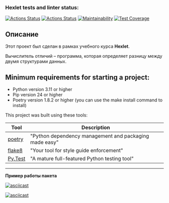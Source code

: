 ### Hexlet tests and linter status:
[![Actions Status](https://github.com/qffo/python-project-50/actions/workflows/hexlet-check.yml/badge.svg)](https://github.com/qffo/python-project-50/actions)
[![Actions Status](https://github.com/qffo/python-project-50/actions/workflows/pyci.yml/badge.svg)](https://github.com/qffo/python-project-50/actions)
[![Maintainability](https://api.codeclimate.com/v1/badges/44ec448dfcc9030ea46a/maintainability)](https://codeclimate.com/github/qffo/python-project-50/maintainability)
[![Test Coverage](https://api.codeclimate.com/v1/badges/44ec448dfcc9030ea46a/test_coverage)](https://codeclimate.com/github/qffo/python-project-50/test_coverage)

## Описание
Этот проект был сделан в рамках учебного курса __Hexlet__.

Вычислитель отличий – программа, которая определяет разницу между двумя структурами данных.

## Minimum requirements for starting a project:
- Python version 3.11 or higher
- Pip version 24 or higher
- Poetry version 1.8.2 or higher (you can use the make install command to install)

This project was built using these tools:

| Tool                                                          | Description                                             |
|---------------------------------------------------------------|---------------------------------------------------------|
| [poetry](https://python-poetry.org/)                          | "Python dependency management and packaging made easy"  |
| [flake8](https://flake8.pycqa.org/)                           | "Your tool for style guide enforcement"                 |
| [Py.Test](https://pytest.org)                                 | "A mature full-featured Python testing tool"            |
---

**Пример работы пакета**

[![asciicast](https://asciinema.org/a/YqvqfKV3xHhzSixr8CiqIhq0h.svg)](https://asciinema.org/a/YqvqfKV3xHhzSixr8CiqIhq0h)

[![asciicast](https://asciinema.org/a/RdXR3gX0H598u7X7Y0LVvHWE9.svg)](https://asciinema.org/a/RdXR3gX0H598u7X7Y0LVvHWE9)